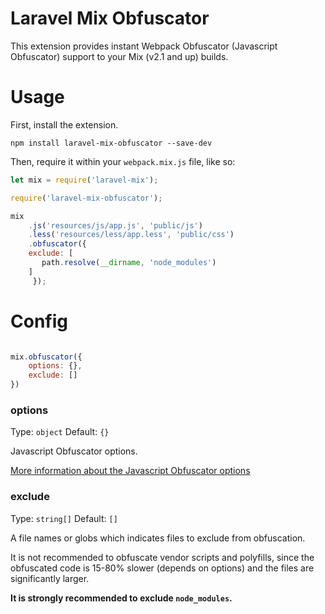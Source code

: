# Laravel Mix Obfuscator
This extension provides instant Webpack Obfuscator (Javascript Obfuscator) support to your Mix (v2.1 and up) builds.

# Usage
First, install the extension.

```npm install laravel-mix-obfuscator --save-dev```

Then, require it within your `webpack.mix.js` file, like so:

```javascript
let mix = require('laravel-mix');

require('laravel-mix-obfuscator');

mix
    .js('resources/js/app.js', 'public/js')
    .less('resources/less/app.less', 'public/css')
    .obfuscator({
	exclude: [
	   path.resolve(__dirname, 'node_modules')
	]
     });
```

# Config

```javascript

mix.obfuscator({
    options: {},
    exclude: []
})

```

### options
Type: `object` Default: `{}`

Javascript Obfuscator options.

[More information about the Javascript Obfuscator options](https://github.com/javascript-obfuscator/javascript-obfuscator#options)

### exclude
Type: `string[]` Default: `[]`

A file names or globs which indicates files to exclude from obfuscation.

It is not recommended to obfuscate vendor scripts and polyfills, since the obfuscated code is 15-80% slower (depends on options) and the files are significantly larger. 

**It is strongly recommended to exclude `node_modules`.**

